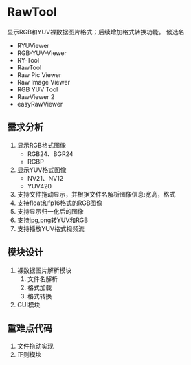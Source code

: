 # RawTool
显示RGB和YUV裸数据图片格式；后续增加格式转换功能。
候选名
- RYUViewer
- RGB-YUV-Viewer
- RY-Tool
- RawTool
- Raw Pic Viewer
- Raw Image Viewer
- RGB YUV Tool
- RawViewer 2
- easyRawViewer

## 需求分析
1. 显示RGB格式图像
    - RGB24、BGR24
    - RGBP
2. 显示YUV格式图像
    - NV21、NV12
    - YUV420
3. 支持文件拖动显示，并根据文件名解析图像信息:宽高，格式
4. 支持float和fp16格式的RGB图像
5. 支持显示归一化后的图像
6. 支持jpg,png转YUV和RGB
7. 支持播放YUV格式视频流

## 模块设计
1. 裸数据图片解析模块
    1. 文件名解析
    2. 格式加载
    3. 格式转换
2. GUI模块

## 重难点代码
1. 文件拖动实现
2. 正则模块